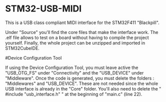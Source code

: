 # STM32-USB-MIDI

This is a USB class compliant MIDI interface for the STM32F411 "Blackpill".

Under "Source" you'll find the core files that make the interface work.
The .elf file allows to test on a board without having to compile the project yourself.
Finally, the whole project can be unzipped and imported in STM32CubeIDE.


#Device Configuration Tool

If using the Device Configuration Tool, you must leave active the "USB_OTG_FS" under "Connectivity" and the "USB_DEVICE" under "Middleware".
Once the code is generated, you must delete the folders : "Middlewares" and "USB_DEVICE".
These are not needed since the whole USB interface is already in the "Core" folder.
You'll also need to delete the " #include "usb_interface.h" " at the beginning of "main.c" (line 22).
